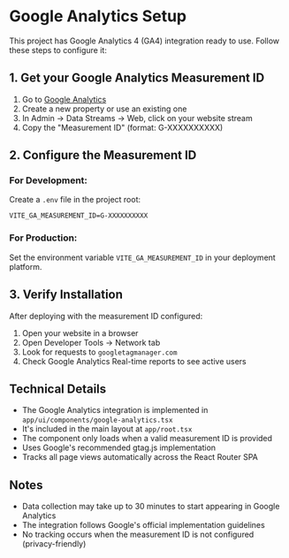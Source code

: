 # Google Analytics Setup

This project has Google Analytics 4 (GA4) integration ready to use. Follow these steps to configure it:

## 1. Get your Google Analytics Measurement ID

1. Go to [Google Analytics](https://analytics.google.com/)
2. Create a new property or use an existing one
3. In Admin → Data Streams → Web, click on your website stream
4. Copy the "Measurement ID" (format: G-XXXXXXXXXX)

## 2. Configure the Measurement ID

### For Development:

Create a `.env` file in the project root:

```
VITE_GA_MEASUREMENT_ID=G-XXXXXXXXXX
```

### For Production:

Set the environment variable `VITE_GA_MEASUREMENT_ID` in your deployment platform.

## 3. Verify Installation

After deploying with the measurement ID configured:

1. Open your website in a browser
2. Open Developer Tools → Network tab
3. Look for requests to `googletagmanager.com`
4. Check Google Analytics Real-time reports to see active users

## Technical Details

- The Google Analytics integration is implemented in `app/ui/components/google-analytics.tsx`
- It's included in the main layout at `app/root.tsx`
- The component only loads when a valid measurement ID is provided
- Uses Google's recommended gtag.js implementation
- Tracks all page views automatically across the React Router SPA

## Notes

- Data collection may take up to 30 minutes to start appearing in Google Analytics
- The integration follows Google's official implementation guidelines
- No tracking occurs when the measurement ID is not configured (privacy-friendly)
